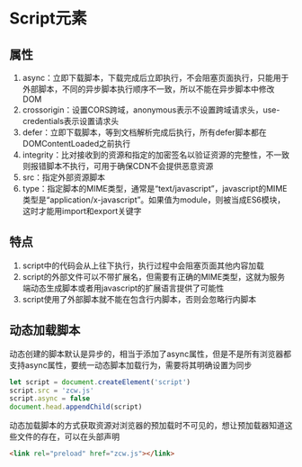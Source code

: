 # Script元素

## 属性

1. async：立即下载脚本，下载完成后立即执行，不会阻塞页面执行，只能用于外部脚本，不同的异步脚本执行顺序不一致，所以不能在异步脚本中修改DOM
2. crossorigin：设置CORS跨域，anonymous表示不设置跨域请求头，use-credentials表示设置请求头
3. defer：立即下载脚本，等到文档解析完成后执行，所有defer脚本都在DOMContentLoaded之前执行
4. integrity：比对接收到的资源和指定的加密签名以验证资源的完整性，不一致则报错脚本不执行，可用于确保CDN不会提供恶意资源
5. src：指定外部资源脚本
6. type：指定脚本的MIME类型，通常是“text/javascript”，javascript的MIME类型是“application/x-javascript”。如果值为module，则被当成ES6模块，这时才能用import和export关键字

## 特点

1. script中的代码会从上往下执行，执行过程中会阻塞页面其他内容加载
2. script的外部文件可以不带扩展名，但需要有正确的MIME类型，这就为服务端动态生成脚本或者用javascript的扩展语言提供了可能性
3. script使用了外部脚本就不能在包含行内脚本，否则会忽略行内脚本

## 动态加载脚本

动态创建的脚本默认是异步的，相当于添加了async属性，但是不是所有浏览器都支持async属性，要统一动态脚本加载行为，需要将其明确设置为同步

```javascript
let script = document.createElement('script')
script.src = 'zcw.js'
script.async = false
document.head.appendChild(script)
```

动态加载脚本的方式获取资源对浏览器的预加载时不可见的，想让预加载器知道这些文件的存在，可以在头部声明

```html
<link rel="preload" href="zcw.js"></link>
```